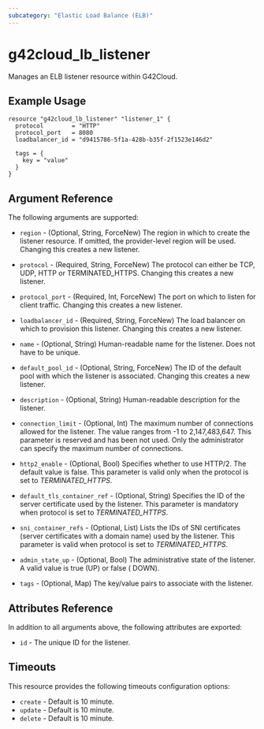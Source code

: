 ```yaml
---
subcategory: "Elastic Load Balance (ELB)"
---
```


# g42cloud_lb_listener

Manages an ELB listener resource within G42Cloud.

## Example Usage

```hcl
resource "g42cloud_lb_listener" "listener_1" {
  protocol        = "HTTP"
  protocol_port   = 8080
  loadbalancer_id = "d9415786-5f1a-428b-b35f-2f1523e146d2"

  tags = {
    key = "value"
  }
}
```

## Argument Reference

The following arguments are supported:

* `region` - (Optional, String, ForceNew) The region in which to create the listener resource. If omitted, the
  provider-level region will be used. Changing this creates a new listener.

* `protocol` - (Required, String, ForceNew) The protocol can either be TCP, UDP, HTTP or TERMINATED_HTTPS. Changing this
  creates a new listener.

* `protocol_port` - (Required, Int, ForceNew) The port on which to listen for client traffic. Changing this creates a
  new listener.

* `loadbalancer_id` - (Required, String, ForceNew) The load balancer on which to provision this listener. Changing this
  creates a new listener.

* `name` - (Optional, String) Human-readable name for the listener. Does not have to be unique.

* `default_pool_id` - (Optional, String, ForceNew) The ID of the default pool with which the listener is associated.
  Changing this creates a new listener.

* `description` - (Optional, String) Human-readable description for the listener.

* `connection_limit` - (Optional, Int) The maximum number of connections allowed for the listener. The value ranges from
  -1 to 2,147,483,647. This parameter is reserved and has been not used. Only the administrator can specify the maximum
  number of connections.

* `http2_enable` - (Optional, Bool) Specifies whether to use HTTP/2. The default value is false. This parameter is valid
  only when the protocol is set to *TERMINATED_HTTPS*.

* `default_tls_container_ref` - (Optional, String) Specifies the ID of the server certificate used by the listener. This
  parameter is mandatory when protocol is set to *TERMINATED_HTTPS*.

* `sni_container_refs` - (Optional, List) Lists the IDs of SNI certificates (server certificates with a domain name)
  used by the listener. This parameter is valid when protocol is set to *TERMINATED_HTTPS*.

* `admin_state_up` - (Optional, Bool) The administrative state of the listener. A valid value is true (UP) or false (
  DOWN).

* `tags` - (Optional, Map) The key/value pairs to associate with the listener.

## Attributes Reference

In addition to all arguments above, the following attributes are exported:

* `id` - The unique ID for the listener.

## Timeouts

This resource provides the following timeouts configuration options:

* `create` - Default is 10 minute.
* `update` - Default is 10 minute.
* `delete` - Default is 10 minute.
